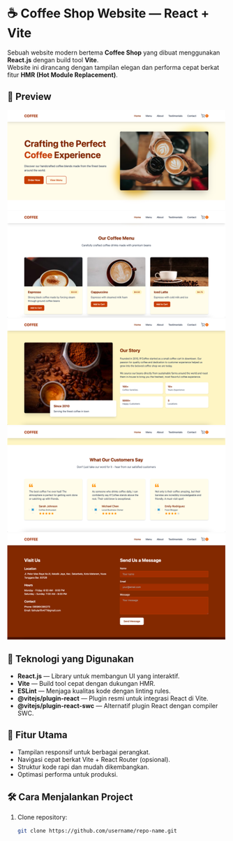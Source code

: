 # ☕ Coffee Shop Website — React + Vite

Sebuah website modern bertema **Coffee Shop** yang dibuat menggunakan **React.js** dengan build tool **Vite**.  
Website ini dirancang dengan tampilan elegan dan performa cepat berkat fitur **HMR (Hot Module Replacement)**.

## 📸 Preview
<img src="public/images/1.png" alt="Screenshot 1" width="500"/>
<img src="public/images/2.png" alt="Screenshot 2" width="500"/>
<img src="public/images/3.png" alt="Screenshot 3" width="500"/>
<img src="public/images/4.png" alt="Screenshot 4" width="500"/>
<img src="public/images/5.png" alt="Screenshot 5" width="500"/>

## 🚀 Teknologi yang Digunakan
- **React.js** — Library untuk membangun UI yang interaktif.
- **Vite** — Build tool cepat dengan dukungan HMR.
- **ESLint** — Menjaga kualitas kode dengan linting rules.
- **@vitejs/plugin-react** — Plugin resmi untuk integrasi React di Vite.
- **@vitejs/plugin-react-swc** — Alternatif plugin React dengan compiler SWC.

## 📂 Fitur Utama
- Tampilan responsif untuk berbagai perangkat.
- Navigasi cepat berkat Vite + React Router (opsional).
- Struktur kode rapi dan mudah dikembangkan.
- Optimasi performa untuk produksi.

## 🛠️ Cara Menjalankan Project
1. Clone repository:
   ```bash
   git clone https://github.com/username/repo-name.git
